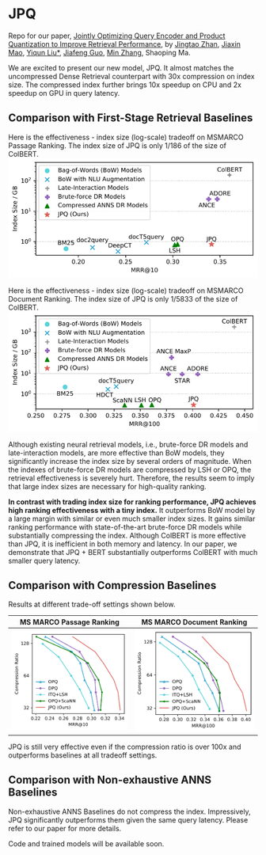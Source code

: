 # JPQ

Repo for our paper, [Jointly Optimizing Query Encoder and Product Quantization to Improve Retrieval Performance](https://arxiv.org/abs/2108.00644), by [Jingtao Zhan](https://scholar.google.com/citations?user=VWE8-akAAAAJ&hl=en), [Jiaxin Mao](https://sites.google.com/site/maojiaxin/), [Yiqun Liu*](http://www.thuir.cn/group/~YQLiu/), [Jiafeng Guo](http://www.bigdatalab.ac.cn/~gjf/), [Min Zhang](http://www.thuir.cn/group/~mzhang/), Shaoping Ma.

We are excited to present our new model, JPQ. It almost matches the uncompressed Dense Retrieval counterpart with 30x compression on index size. The compressed index further brings 10x speedup on CPU and 2x speedup on GPU in query latency. 

## Comparison with First-Stage Retrieval Baselines
Here is the effectiveness - index size (log-scale) tradeoff on MSMARCO Passage Ranking. The index size of JPQ is only 1/186 of the size of ColBERT.
![Comparison with retrieval baselines on Passage Ranking](./figures/all_psg_compr.png)

Here is the effectiveness - index size (log-scale) tradeoff on MSMARCO Document Ranking. The index size of JPQ is only 1/5833 of the size of ColBERT.
![Comparison with retrieval baselines on Document Ranking](./figures/all_doc_compr.png)

Although existing neural retrieval models, i.e., brute-force DR models and late-interaction models, are more effective than BoW models, they significantly increase the index size by several orders of magnitude. When the indexes of brute-force DR models are compressed by LSH or OPQ, the retrieval effectiveness is severely hurt. Therefore, the results seem to imply that large index sizes are necessary for high-quality ranking.

**In contrast with trading index size for ranking performance, JPQ achieves high ranking effectiveness with a tiny index.**
It outperforms BoW model by a large margin with similar or even much smaller index sizes. It gains similar ranking performance with state-of-the-art brute-force DR models while substantially compressing the index. 
Although ColBERT is more effective than JPQ, it is inefficient in both memory and latency. In our paper, we demonstrate that JPQ + BERT substantially outperforms ColBERT with much smaller query latency. 

## Comparison with Compression Baselines
Results at different trade-off settings shown below.

MS MARCO Passage Ranking   |  MS MARCO Document Ranking
:-------------------------:|:-------------------------:
![](./figures/psg_compr.png)  |  ![](./figures/doc_compr.png)

JPQ is still very effective even if the compression ratio is over 100x and outperforms baselines at all tradeoff settings. 

## Comparison with Non-exhaustive ANNS Baselines
Non-exhaustive ANNS Baselines do not compress the index. Impressively, JPQ significantly outperforms them given the same query latency. Please refer to our paper for more details. 

Code and trained models will be available soon.
